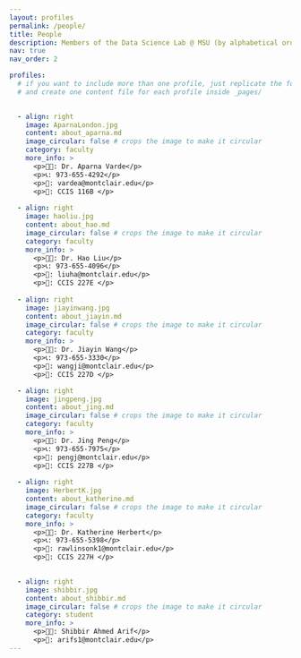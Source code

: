 ```yaml
---
layout: profiles
permalink: /people/
title: People
description: Members of the Data Science Lab @ MSU (by alphabetical order of first name )
nav: true
nav_order: 2

profiles:
  # if you want to include more than one profile, just replicate the following block
  # and create one content file for each profile inside _pages/

      
  - align: right
    image: AparnaLondon.jpg
    content: about_aparna.md
    image_circular: false # crops the image to make it circular
    category: faculty
    more_info: >
      <p>👩‍🏫: Dr. Aparna Varde</p>
      <p>📞: 973-655-4292</p>
      <p>📧: vardea@montclair.edu</p>
      <p>🏤: CCIS 116B </p>
      
  - align: right
    image: haoliu.jpg
    content: about_hao.md
    image_circular: false # crops the image to make it circular
    category: faculty
    more_info: >
      <p>👨‍🏫: Dr. Hao Liu</p>
      <p>📞: 973-655-4096</p>
      <p>📧: liuha@montclair.edu</p>
      <p>🏤: CCIS 227E </p>    
      
  - align: right
    image: jiayinwang.jpg
    content: about_jiayin.md
    image_circular: false # crops the image to make it circular
    category: faculty
    more_info: >
      <p>👩‍🏫: Dr. Jiayin Wang</p>
      <p>📞: 973-655-3330</p>
      <p>📧: wangji@montclair.edu</p>
      <p>🏤: CCIS 227D </p>

  - align: right
    image: jingpeng.jpg
    content: about_jing.md
    image_circular: false # crops the image to make it circular
    category: faculty
    more_info: >
      <p>👨‍🏫: Dr. Jing Peng</p>
      <p>📞: 973-655-7975</p>
      <p>📧: pengj@montclair.edu</p>
      <p>🏤: CCIS 227B </p>   
        
  - align: right
    image: HerbertK.jpg
    content: about_katherine.md
    image_circular: false # crops the image to make it circular
    category: faculty
    more_info: >
      <p>👩‍🏫: Dr. Katherine Herbert</p>
      <p>📞: 973-655-5398</p>
      <p>📧: rawlinsonk1@montclair.edu</p>
      <p>🏤: CCIS 227H </p>

      
  - align: right
    image: shibbir.jpg
    content: about_shibbir.md
    image_circular: false # crops the image to make it circular
    category: student
    more_info: >
      <p>👨‍🏫: Shibbir Ahmed Arif</p>
      <p>📧: arifs1@montclair.edu</p>
---
```

